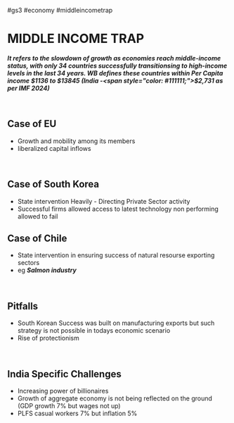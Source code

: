 #gs3 #economy #middleincometrap
# MIDDLE INCOME TRAP

***It refers to the slowdown of growth as economies reach middle-income status, with only 34 countries successfully transitionsing to high-income levels in the last 34 years. WB defines these countries within Per Capita income $1136 to $13845 (India -<span style="color: #111111;">$2,731 as per IMF 2024)</span>***

&nbsp;

## Case of EU 

- Growth and mobility among its members
- liberalized capital inflows

&nbsp;

## Case of South Korea

- State intervention Heavily - Directing Private Sector activity
- Successful firms allowed access to latest technology non performing allowed to fail

## Case of Chile

- State intervention in ensuring success of natural resourse exporting sectors
- eg ***Salmon industry***

&nbsp;

## Pitfalls

- South Korean Success was built on manufacturing exports but such strategy is not possible in todays economic scenario
- Rise of protectionism

&nbsp;

## India Specific Challenges

- Increasing power of billionaires
- Growth of aggregate economy is not being reflected on the ground (GDP growth 7% but wages not up)
- PLFS casual workers 7% but inflation 5%